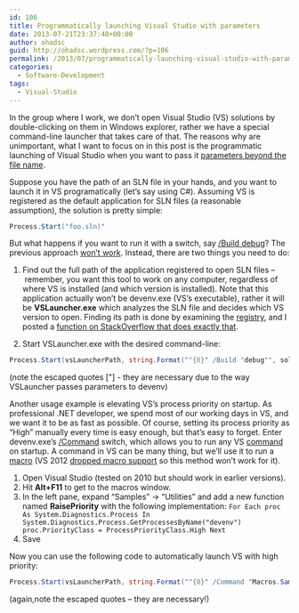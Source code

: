 ```yaml
---
id: 106
title: Programmatically launching Visual Studio with parameters
date: 2013-07-21T23:37:48+00:00
author: ohadsc
guid: http://ohadsc.wordpress.com/?p=106
permalink: /2013/07/programmatically-launching-visual-studio-with-parameters/
categories:
  - Software-Development
tags:
  - Visual-Studio
---
```

In the group where I work, we don&#8217;t open Visual Studio (VS) solutions by double-clicking on them in Windows explorer, rather we have a special command-line launcher that takes care of that. The reasons why are unimportant, what I want to focus on in this post is the programmatic launching of Visual Studio when you want to pass it [parameters beyond the file name](http://msdn.microsoft.com/en-us/library/xee0c8y7%28v=vs.100%29.aspx).

Suppose you have the path of an SLN file in your hands, and you want to launch it in VS programatically (let&#8217;s say using C#). Assuming VS is registered as the default application for SLN files (a reasonable assumption), the solution is pretty simple: 

```cs
Process.Start("foo.sln)"
```

But what happens if you want to run it with a switch, say [/Build debug](http://msdn.microsoft.com/en-us/library/b20w810z%28v=vs.100%29.aspx)? The previous approach [won&#8217;t work](http://stackoverflow.com/questions/5017221/c-sharp-open-file-with-associated-application-passing-arguments). Instead, there are two things you need to do:

1. Find out the full path of the application registered to open SLN files &#8211; remember, you want this tool to work on any computer, regardless of where VS is installed (and which version is installed). Note that this application actually won&#8217;t be devenv.exe (VS&#8217;s executable), rather it will be **VSLauncher.exe** which analyzes the SLN file and decides which VS version to open. Finding its path is done by examining the [registry](http://msdn.microsoft.com/en-us/library/cc144148.aspx), and I posted a [function on StackOverflow that does exactly that](http://stackoverflow.com/a/17773554/67824).

2. Start VSLauncher.exe with the desired command-line:

```cs
Process.Start(vsLauncherPath, string.Format(""{0}" /Build "debug"", solutionPath));
```

(note the escaped quotes ["] - they are necessary due to the way VSLauncher passes parameters to devenv)

Another usage example is elevating VS&#8217;s process priority on startup. As professional .NET developer, we spend most of our working days in VS, and we want it to be as fast as possible. Of course, setting its process priority as &#8220;High&#8221; manually every time is easy enough, but that&#8217;s easy to forget. Enter devenv.exe&#8217;s [/Command](http://msdn.microsoft.com/en-us/library/19sf6kk3.aspx "/Command") switch, which allows you to run any VS [command](http://msdn.microsoft.com/en-us/library/kcc7tke7%28v=vs.100%29.aspx "command") on startup. A command in VS can be many thing, but we&#8217;ll use it to run a [macro](http://msdn.microsoft.com/en-us/library/b4c73967%28v=vs.100%29.aspx "macro") (VS 2012 [dropped macro support](http://social.msdn.microsoft.com/Forums/en-US/vsx/thread/d8410838-085b-4647-8c42-e31b669c9f11) so this method won&#8217;t work for it).

  1. Open Visual Studio (tested on 2010 but should work in earlier versions).
  2. Hit **Alt+F11** to get to the macros window.
  3. In the left pane, expand &#8220;Samples&#8221; -> &#8220;Utilities&#8221; and add a new function named **RaisePriority** with the following implementation: `For Each proc As System.Diagnostics.Process In System.Diagnostics.Process.GetProcessesByName("devenv") proc.PriorityClass = ProcessPriorityClass.High Next`
  4. Save

Now you can use the following code to automatically launch VS with high priority:

```cs
Process.Start(vsLauncherPath, string.Format(""{0}" /Command "Macros.Samples.Utilities.RaisePriority"", solutionFile))
```

(again,note the escaped quotes &#8211; they are necessary!)